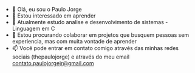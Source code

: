 - 👋 Olá, eu sou o Paulo Jorge
- 👀 Estou interessado em aprender
- 🌱 Atualmente estudo analise e desenvolvimento de sistemas - Linguagem em C
- 💞️ Estou procurando colaborar em projetos que busquem pessoas sem experiencia, mas com muita vontade de aprender
- 📫 Você pode entrar em contato comigo através das minhas redes sociais (thepaulojorge) e através do meu email contato.paulojorgejr@gmail.com

<!---
thepaulojorge/thepaulojorge is a ✨ special ✨ repository because its `README.md` (this file) appears on your GitHub profile.
You can click the Preview link to take a look at your changes.
--->

